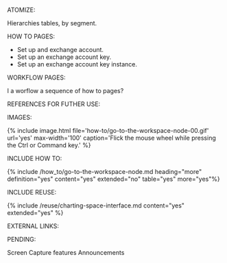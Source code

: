 ATOMIZE:

Hierarchies tables, by segment.

HOW TO PAGES:

* Set up and exchange account.
* Set up an exchange account key.
* Set up an exchange account key instance.

WORKFLOW PAGES:

I a worflow a sequence of how to pages?

REFERENCES FOR FUTHER USE:

IMAGES:

{% include image.html file='how-to/go-to-the-workspace-node-00.gif' url='yes' max-width='100' caption='Flick the mouse wheel while pressing the Ctrl or Command key.' %}

INCLUDE HOW TO:

{% include /how_to/go-to-the-workspace-node.md heading="more" definition="yes" content="yes" extended="no" table="yes" more="yes"%}

INCLUDE REUSE:

{% include /reuse/charting-space-interface.md content="yes" extended="yes" %}

EXTERNAL LINKS:

<a href="" rel="nofollow" rel="noopener" target="_blank"></a>

PENDING:

Screen Capture features
Announcements
